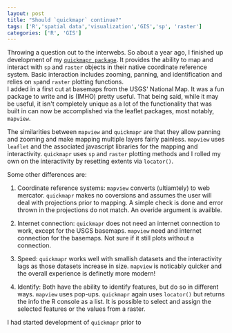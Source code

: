 ```yaml
---
layout: post
title: "Should `quickmapr` continue?"
tags: ['R','spatial data','visualization','GIS','sp', 'raster']
categories: ['R', 'GIS']
---
```


Throwing a question out to the interwebs.  So about a year ago, I finished up 
development of my [`quickmapr package`](https://github.com/jhollist/quickmapr). 
It provides the ability to map and interact with `sp` and `raster` objects in 
their native coordinate reference system. Basic interaction includes zooming, 
panning, and identification and relies on `sp`and `raster` plotting functions.  
I added in a first cut at basemaps from the USGS' National Map.  It was a fun 
package to write and is (IMHO) pretty useful. That being said, while it may be 
useful, it isn't completely unique as a lot of the functionality that was 
built in can now be accomplished via the leaflet packages, most notably, 
`mapview`.  

The similarities between `mapview` and `quickmapr` are that they allow panning 
and zooming and make mapping multiple layers fairly painless.  `mapview` uses
`leaflet` and the associated javascript libraries for the mapping and 
interactivity. `quickmapr` uses `sp` and `raster` plotting methods and I rolled
my own on the interactivity by resetting extents via `locator()`.  

Some other differences are:

1. Coordinate reference systems: `mapview` converts (ultiamtely) to web mercator.
`quickmapr` makes no coversions and assumes the user will deal with projections
prior to mapping.  A simple check is done and error thrown in the projections 
do not match.  An overide argument is availble.

2. Internet connection: `quickmapr` does not need an internet connection to work,
except for the USGS basemaps.  `mapview` need and internet connection for the 
basemaps.  Not sure if it still plots without a connection.

3. Speed:  `quickmapr` works well with smallish datasets and the interactivity 
lags as those datasets increase in size.  `mapview` is noticably quicker and the 
overall experience is definetly more modern!

4. Identify: Both have the ability to identify features, but do so in different 
ways.  `mapview` uses pop-ups.  `quickmapr` again uses `locator()` but returns 
the info the R console as a list.  It is possible to select and assign the selected
features or the values from a raster.

I had started development of `quickmapr` prior to 



